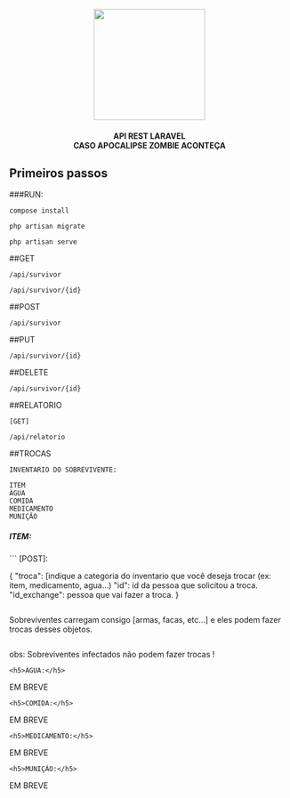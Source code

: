 <p align="center"><a href="https://laravel.com" target="_blank"><img src="https://icons.iconarchive.com/icons/google/noto-emoji-people-stories/1024/10934-man-zombie-icon.png" width="200"></a></p>

<h4 align="center">
API REST LARAVEL <br> CASO APOCALIPSE ZOMBIE ACONTEÇA
</h4>

## Primeiros passos
###RUN:
```
compose install
```
```
php artisan migrate
```
```
php artisan serve
```
##GET
```
/api/survivor
```
```
/api/survivor/{id}
```
##POST
```
/api/survivor
```
##PUT
```
/api/survivor/{id}
```
##DELETE
```
/api/survivor/{id}
```

##RELATORIO
```
[GET]

/api/relatorio
```

##TROCAS
```
INVENTARIO DO SOBREVIVENTE:

ITEM
ÁGUA
COMIDA
MEDICAMENTO
MUNIÇÃO
```
<h5>ITEM:</h5>
```
[POST]:

{
    "troca":  [indique a categoria do inventario que você
    deseja trocar (ex: item, medicamento, agua...)
    "id": id da pessoa que solicitou a troca.
    "id_exchange": pessoa que vai fazer a troca.
}
```
```
Sobreviventes carregam consigo [armas, facas, etc...]
e eles podem fazer trocas desses objetos.
```
```
obs: Sobreviventes infectados não podem fazer trocas !
```
<h5>ÁGUA:</h5>
```
EM BREVE
```
<h5>COMIDA:</h5>
```
EM BREVE
```
<h5>MEDICAMENTO:</h5>
```
EM BREVE
```
<h5>MUNIÇÃO:</h5>
```
EM BREVE
```


